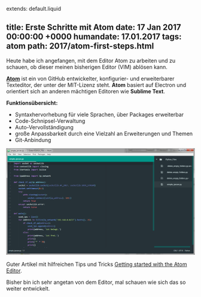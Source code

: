 extends: default.liquid

title: Erste Schritte mit Atom
date:       17 Jan 2017 00:00:00 +0000
humandate:  17.01.2017
tags: atom
path: 2017/atom-first-steps.html
---

Heute habe ich angefangen, mit dem Editor Atom zu arbeiten und zu schauen, ob dieser meinen bisherigen Editor (VIM) ablösen kann.

__[Atom](https://atom.io/)__ ist ein von GitHub entwickelter, konfigurier- und erweiterbarer Texteditor, der unter der MIT-Lizenz steht. __Atom__ basiert auf Electron und orientiert sich an anderen mächtigen Editoren wie __Sublime Text__.

__Funktionsübersicht:__
* Syntaxhervorhebung für viele Sprachen, über Packages erweiterbar
* Code-Schnipsel-Verwaltung
* Auto-Vervollständigung
* große Anpassbarkeit durch eine Vielzahl an Erweiterungen und Themen
* Git-Anbindung

![Atom-Editor mit geöffneter Datei und Tree-View](../img/atom_editor_simpleview.png)

Guter Artikel mit hilfreichen Tips und Tricks
[Getting started with the Atom Editor](http://blog.blakesimpson.co.uk/read/84-getting-started-with-the-atom-editor-and-tips-for-switching-from-vim-).

Bisher bin ich sehr angetan von dem Editor, mal schauen wie sich das so weiter entwickelt.
